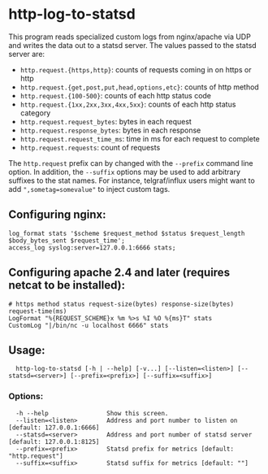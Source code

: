 # http-log-to-statsd

This program reads specialized custom logs from nginx/apache via UDP and
writes the data out to a statsd server. The values passed to the statsd
server are:

- `http.request.{https,http}`: counts of requests coming in on https or http
- `http.request.{get,post,put,head,options,etc}`: counts of http method
- `http.request.{100-500}`: counts of each http status code
- `http.request.{1xx,2xx,3xx,4xx,5xx}`: counts of each http status category
- `http.request.request_bytes`: bytes in each request
- `http.request.response_bytes`: bytes in each response
- `http.request.request_time_ms`: time in ms for each request to complete
- `http.request.requests`: count of requests

The `http.request` prefix can by changed with the `--prefix` command line
option. In addition, the `--suffix` options may be used to add arbitrary
suffixes to the stat names. For instance, telgraf/influx users might want to
add `",sometag=somevalue"` to inject custom tags.

## Configuring nginx:

    log_format stats '$scheme $request_method $status $request_length $body_bytes_sent $request_time';
    access_log syslog:server=127.0.0.1:6666 stats;

## Configuring apache 2.4 and later (requires netcat to be installed):

    # https method status request-size(bytes) response-size(bytes) request-time(ms)
    LogFormat "%{REQUEST_SCHEME}x %m %>s %I %O %{ms}T" stats
    CustomLog "|/bin/nc -u localhost 6666" stats

## Usage:

      http-log-to-statsd [-h | --help] [-v...] [--listen=<listen>] [--statsd=<server>] [--prefix=<prefix>] [--suffix=<suffix>]

### Options:

      -h --help                Show this screen.
      --listen=<listen>        Address and port number to listen on [default: 127.0.0.1:6666]
      --statsd=<server>        Address and port number of statsd server [default: 127.0.0.1:8125]
      --prefix=<prefix>        Statsd prefix for metrics [default: "http.request"]
      --suffix=<suffix>        Statsd suffix for metrics [default: ""]
